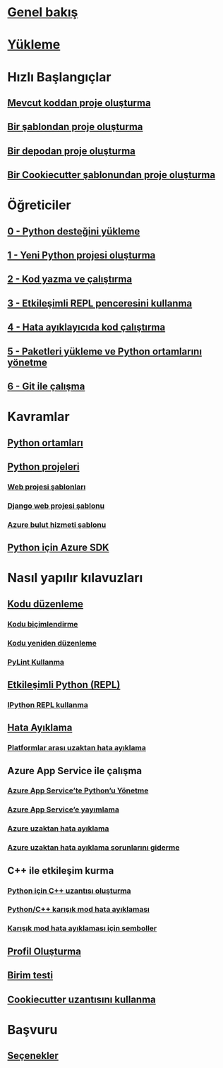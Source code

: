 # [Genel bakış](python-in-visual-studio.md)
# [Yükleme](installation.md)
# Hızlı Başlangıçlar
## [Mevcut koddan proje oluşturma](quickstart-01-project-from-existing.md)
## [Bir şablondan proje oluşturma](quickstart-02-project-from-template.md)
## [Bir depodan proje oluşturma](quickstart-03-project-from-repository.md)
## [Bir Cookiecutter şablonundan proje oluşturma](quickstart-04-project-from-cookiecutter.md)
# Öğreticiler
## [0 - Python desteğini yükleme](vs-tutorial-01-00.md)
## [1 - Yeni Python projesi oluşturma](vs-tutorial-01-01.md)
## [2 - Kod yazma ve çalıştırma](vs-tutorial-01-02.md)
## [3 - Etkileşimli REPL penceresini kullanma](vs-tutorial-01-03.md)
## [4 - Hata ayıklayıcıda kod çalıştırma](vs-tutorial-01-04.md)
## [5 - Paketleri yükleme ve Python ortamlarını yönetme](vs-tutorial-01-05.md)
## [6 - Git ile çalışma](vs-tutorial-01-06.md)
# Kavramlar
## [Python ortamları](python-environments.md)
## [Python projeleri](python-projects.md)
### [Web projesi şablonları](template-web.md)
### [Django web projesi şablonu](template-django.md)
### [Azure bulut hizmeti şablonu](template-azure-cloud-service.md)
## [Python için Azure SDK](azure-sdk-for-python.md)
# Nasıl yapılır kılavuzları
## [Kodu düzenleme](code-editing.md)
### [Kodu biçimlendirme](code-formatting.md)
### [Kodu yeniden düzenleme](code-refactoring.md)
### [PyLint Kullanma](code-pylint.md)
## [Etkileşimli Python (REPL)](interactive-repl.md)
### [IPython REPL kullanma](interactive-repl-ipython.md)
## [Hata Ayıklama](debugging.md)
### [Platformlar arası uzaktan hata ayıklama](debugging-cross-platform-remote.md)
## Azure App Service ile çalışma
### [Azure App Service’te Python’u Yönetme](managing-python-on-azure-app-service.md)
### [Azure App Service’e yayımlama](publishing-to-azure.md)
### [Azure uzaktan hata ayıklama](debugging-azure-remote.md)
### [Azure uzaktan hata ayıklama sorunlarını giderme](debugging-azure-remote-troubleshooting.md)
## C++ ile etkileşim kurma
### [Python için C++ uzantısı oluşturma](cpp-and-python.md)
### [Python/C++ karışık mod hata ayıklaması](debugging-mixed-mode.md)
### [Karışık mod hata ayıklaması için semboller](debugging-symbols-for-mixed-mode.md)
## [Profil Oluşturma](profiling.md)
## [Birim testi](unit-testing.md)
## [Cookiecutter uzantısını kullanma](cookiecutter.md)
# Başvuru
## [Seçenekler](options.md)
